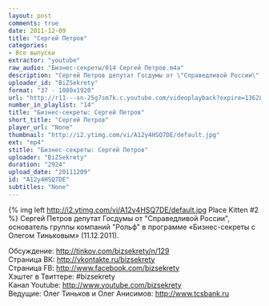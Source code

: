 ```yaml
---
layout: post
comments: true
date: 2011-12-09
title: "Сергей Петров"
categories:
- Все выпуски
extractor: "youtube"
raw_audio: "Бизнес-секреты/014 Сергей Петров.m4a"
description: "Сергей Петров депутат Госдумы от \"Справедливой России\", основатель группы компаний \"Рольф\" в программе «Бизнес-секреты с Олегом Тиньковым» (11.12.2011).\n\nОбсуждение: http://tinkov.com/bizsekrety/n/129\nСтраница ВК: http://vkontakte.ru/bizsekrety\nСтраница FB: http://www.facebook.com/bizsekrety\nХэштег в Твиттере: #bizsekrety\nКанал Youtube: http://www.youtube.com/bizsekrety\nВедущие: Олег Тиньков и Олег Анисимов: http://www.tcsbank.ru"
uploader_id: "BiZSekrety"
format: "37 - 1080x1920"
url: "http://r11---sn-25g7sm7k.c.youtube.com/videoplayback?expire=1362864713&id=035db2e07490ec31&sver=3&fexp=920704%2C912806%2C902000%2C919512%2C929901%2C913605%2C925006%2C906938%2C931202%2C931401%2C908529%2C930807%2C930803%2C920201%2C929602%2C930101%2C930603%2C906834&ms=au&cp=U0hVR1hRUl9GTUNONV9QS1ZIOi1yN3haS0NDNGtM&ipbits=8&mv=m&sparams=cp%2Cid%2Cip%2Cipbits%2Citag%2Cratebypass%2Csource%2Cupn%2Cexpire&source=youtube&itag=37&ratebypass=yes&upn=09tLTMNHtgM&key=yt1&ip=92.255.182.31&newshard=yes&mt=1362843856&signature=BBFEB2A43FC08B5BE388C0BD2190C9E9FAD7C87A.3F54729C909338E8366A941C0433DEDFDCD422B8"
number_in_playlist: "14"
title: "Бизнес-секреты: Сергей Петров"
short_title: "Сергей Петров"
player_url: "None"
thumbnail: "http://i2.ytimg.com/vi/A12y4HSQ7DE/default.jpg"
ext: "mp4"
stitle: "Бизнес-секреты: Сергей Петров"
uploader: "BiZSekrety"
duration: "2924"
upload_date: "20111209"
id: "A12y4HSQ7DE"
subtitles: "None"
---
```


{% img left http://i2.ytimg.com/vi/A12y4HSQ7DE/default.jpg Place Kitten #2 %}
Сергей Петров депутат Госдумы от "Справедливой России", основатель группы компаний "Рольф" в программе «Бизнес-секреты с Олегом Тиньковым» (11.12.2011).  
  
Обсуждение: http://tinkov.com/bizsekrety/n/129  
Страница ВК: http://vkontakte.ru/bizsekrety  
Страница FB: http://www.facebook.com/bizsekrety  
Хэштег в Твиттере: #bizsekrety  
Канал Youtube: http://www.youtube.com/bizsekrety  
Ведущие: Олег Тиньков и Олег Анисимов: http://www.tcsbank.ru